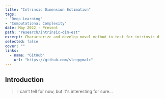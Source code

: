 ```yaml
---
title: "Intrinsic Dimension Estimation"
tags:
- "Deep Learning"
- "Computational Complexity"
date: May 2022 - Present
path: "research/intrinsic-dim-est"
excerpt: Characterize and develop novel method to test for intrinsic dimension of real-life datasets.
selected: false
cover: ""
links:
  - name: "GitHub"
    url: "https://github.com/sleepymalc"
---
```


## Introduction

> I can't tell for now, but it's interesting for sure...
